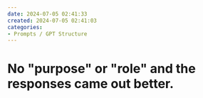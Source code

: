 ```yaml
---
date: 2024-07-05 02:41:33
created: 2024-07-05 02:41:03
categories:
- Prompts / GPT Structure
---
```


# No "purpose" or "role" and the responses came out better.